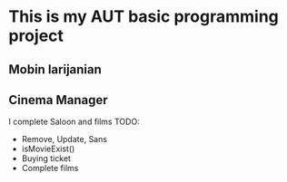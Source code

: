 # This is my AUT basic programming project
## Mobin larijanian
## Cinema Manager

I complete Saloon and films 
TODO:
- Remove, Update, Sans
- isMovieExist()
- Buying ticket
- Complete films
